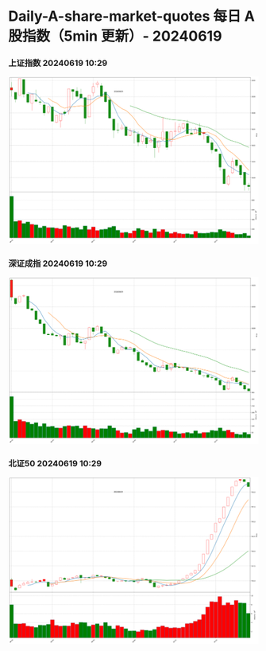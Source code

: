 
# Daily-A-share-market-quotes 每日 A 股指数（5min 更新）- 20240619

### 上证指数 20240619 10:29
![](./fig/2024/6/20240619-sh000001.png)

### 深证成指 20240619 10:29
![](./fig/2024/6/20240619-sz399001.png)

### 北证50 20240619 10:29
![](./fig/2024/6/20240619-bj899050.png)
